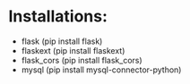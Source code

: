 # Installations:

- flask (pip install flask)
- flaskext (pip install flaskext)
- flask_cors (pip install flask_cors)
- mysql (pip install mysql-connector-python)
